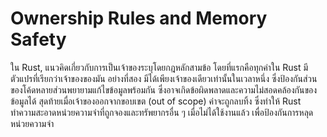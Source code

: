 # Ownership Rules and Memory Safety

ใน Rust, แนวคิดเกี่ยวกับการเป็นเจ้าของระบุโดยกฎหลักสามข้อ โดยที่แรกคือทุกค่าใน Rust มีตัวแปรที่เรียกว่าเจ้าของของมัน อย่างที่สอง มีได้เพียงเจ้าของเดียวเท่านั้นในเวลาหนึ่ง ซึ่งป้องกันส่วนของโค้ดหลายส่วนพยายามแก้ไขข้อมูลพร้อมกัน ซึ่งอาจเกิดข้อผิดพลาดและความไม่สอดคล้องกันของข้อมูลได้ สุดท้ายเมื่อเจ้าของออกจากขอบเขต (out of scope) ค่าจะถูกลบทิ้ง ซึ่งทำให้ Rust ทำความสะอาดหน่วยความจำที่ถูกจองและทรัพยากรอื่น ๆ เมื่อไม่ได้ใช้งานแล้ว เพื่อป้องกันการหลุดหน่วยความจำ






